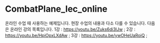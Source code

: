 # CombatPlane_lec_online
온라인 수업 때 사용하는 예제입니다. 현장 수업의 내용과 다소 다를 수 있습니다.
다음은 온라인 강의 목록입니다.
1강 : https://youtu.be/Zuks6di3lJw ;
2강 : https://youtu.be/HpiOpxLXdAw ;
3강 : https://youtu.be/ywOHeUaRoiQ ;
